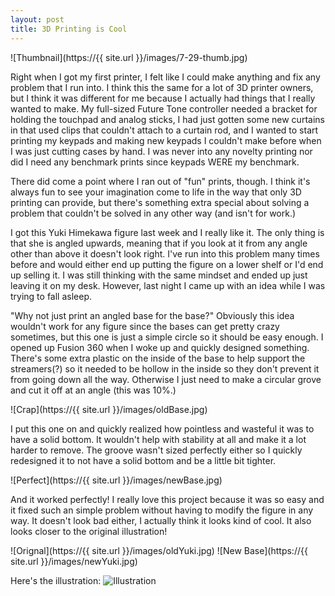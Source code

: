 ```yaml
---
layout: post
title: 3D Printing is Cool
---
```


![Thumbnail](https://{{ site.url }}/images/7-29-thumb.jpg)

Right when I got my first printer, I felt like I could make anything and fix any problem that I run into. I think this the same for a lot of 3D printer owners, but I think it was different for me because I actually had things that I really wanted to make. My full-sized Future Tone controller needed a bracket for holding the touchpad and analog sticks, I had just gotten some new curtains in that used clips that couldn't attach to a curtain rod, and I wanted to start printing my keypads and making new keypads I couldn't make before when I was just cutting cases by hand. I was never into any novelty printing nor did I need any benchmark prints since keypads WERE my benchmark.<!--break-->

There did come a point where I ran out of "fun" prints, though. I think it's always fun to see your imagination come to life in the way that only 3D printing can provide, but there's something extra special about solving a problem that couldn't be solved in any other way (and isn't for work.)

I got this Yuki Himekawa figure last week and I really like it. The only thing is that she is angled upwards, meaning that if you look at it from any angle other than above it doesn't look right. I've run into this problem many times before and would either end up putting the figure on a lower shelf or I'd end up selling it. I was still thinking with the same mindset and ended up just leaving it on my desk. However, last night I came up with an idea while I was trying to fall asleep.

"Why not just print an angled base for the base?" Obviously this idea wouldn't work for any figure since the bases can get pretty crazy sometimes, but this one is just a simple circle so it should be easy enough. I opened up Fusion 360 when I woke up and quickly designed something. There's some extra plastic on the inside of the base to help support the streamers(?) so it needed to be hollow in the inside so they don't prevent it from going down all the way. Otherwise I just need to make a circular grove and cut it off at an angle (this was 10%.)

![Crap](https://{{ site.url }}/images/oldBase.jpg)

I put this one on and quickly realized how pointless and wasteful it was to have a solid bottom. It wouldn't help with stability at all and make it a lot harder to remove. The groove wasn't sized perfectly either so I quickly redesigned it to not have a solid bottom and be a little bit tighter.

![Perfect](https://{{ site.url }}/images/newBase.jpg)

And it worked perfectly! I really love this project because it was so easy and it fixed such an simple problem without having to modify the figure in any way. It doesn't look bad either, I actually think it looks kind of cool. It also looks closer to the original illustration!

![Orignal](https://{{ site.url }}/images/oldYuki.jpg) ![New Base](https://{{ site.url }}/images/newYuki.jpg)

Here's the illustration:
![Illustration](http://www.project-imas.com/w/blog/images/thumb/0/07/Yuki_SS_SSR%2B.png/800px-Yuki_SS_SSR%2B.png)
